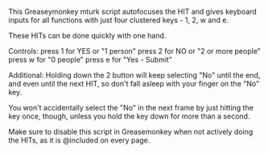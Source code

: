 This Greaseymonkey mturk script autofocuses the HIT and gives keyboard inputs for all functions with just four clustered keys - 1, 2, w and e.

These HITs can be done quickly with one hand.

Controls:
press 1 for YES or "1 person"
press 2 for NO or "2 or more people"
press w for "0 people"
press e for "Yes - Submit"

Additional:
Holding down the 2 button will keep selecting "No" until the end, and even until the next HIT, so don't fall asleep with your finger on the "No" key.

You won't accidentally select the "No" in the next frame by just hitting the key once, though, unless you hold the key down for more than a second.

Make sure to disable this script in Greasemonkey when not actively doing the HITs, as it is @included on every page.
